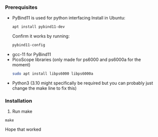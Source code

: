 ### Prerequisites

* PyBind11 is used for python interfacing
  Install in Ubuntu:
  ```sh
  apt install pybind11-dev
  ```
  Confirm it works by running:
  ```sh
  pybind11-config
  ```
* gcc-11 for PyBind11
* PicoScope libraries (only made for ps6000 and ps6000a for the moment)
  ```sh
  sudo apt install libps6000 libps6000a
  ```
* Python3 (3.10 might specifically be required but you can probably just change the make line to fix this)

### Installation

1. Run make
  ```
  make
  ```
  Hope that worked

